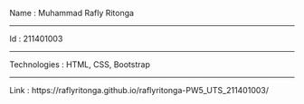 Name          : Muhammad Rafly Ritonga
<hr>
Id            : 211401003
<hr>
Technologies  : HTML, CSS, Bootstrap
<hr>
Link          : https://raflyritonga.github.io/raflyritonga-PW5_UTS_211401003/
